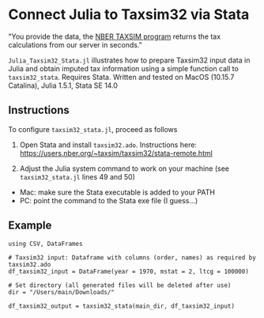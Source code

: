 
# Connect Julia to Taxsim32 via Stata

"You provide the data, the [NBER TAXSIM program](https://taxsim.nber.org) returns the tax calculations from our server in seconds."

`Julia_Taxsim32_Stata.jl` illustrates how to prepare Taxsim32 input data in Julia and obtain imputed tax information using a simple function call to `taxsim32_stata`. Requires Stata. Written and tested on MacOS (10.15.7 Catalina), Julia 1.5.1, Stata SE 14.0

## Instructions

To configure `taxsim32_stata.jl`, proceed as follows

1. Open Stata and install `taxsim32.ado`. Instructions here: https://users.nber.org/~taxsim/taxsim32/stata-remote.html

2. Adjust the Julia system command to work on your machine (see `taxsim32_stata.jl` lines 49 and 50)
- Mac: make sure the Stata executable is added to your PATH
- PC: point the command to the Stata exe file (I guess...)

## Example

```
using CSV, DataFrames

# Taxsim32 input: Dataframe with columns (order, names) as required by taxsim32.ado
df_taxsim32_input = DataFrame(year = 1970, mstat = 2, ltcg = 100000)

# Set directory (all generated files will be deleted after use)
dir = "/Users/main/Downloads/"

df_taxsim32_output = taxsim32_stata(main_dir, df_taxsim32_input)
```


